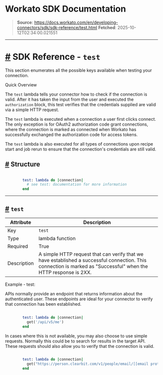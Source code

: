 # Workato SDK Documentation

> **Source**: https://docs.workato.com/en/developing-connectors/sdk/sdk-reference/test.html
> **Fetched**: 2025-10-12T02:34:00.021551

---

# [#](<#sdk-reference-test>) SDK Reference - `test`

This section enumerates all the possible keys available when testing your connection.

Quick Overview

The `test` lambda tells your connector how to check if the connection is valid. After it has taken the input from the user and executed the `authorization` block, this test verifies that the credentials supplied are valid via a simple HTTP request.

The `test` lambda is executed when a connection a user first clicks connect. The only exception is for OAuth2 authorization code grant connections, where the connection is marked as connected when Workato has successfully exchanged the authorization code for access tokens.

The `test` lambda is also executed for all types of connections upon recipe start and job rerun to ensure that the connection's credentials are still valid.

## [#](<#structure>) Structure
```ruby
 
        test: lambda do |connection|
          # see test: documentation for more information
        end


```

* * *

## [#](<#test>) `test`

Attribute | Description  
---|---  
Key | `test`  
Type | lambda function  
Required | True  
Description | A simple HTTP request that can verify that we have established a successful connection. This connection is marked as "Successful" when the HTTP response is 2XX.  
Example - test:

APIs normally provide an endpoint that returns information about the authenticated user. These endpoints are ideal for your connector to verify that connection has been established.
```ruby
 
        test: lambda do |connection|
          get('/api/v5/me')
        end


```

In cases where this is not available, you may also choose to use simple requests. Normally this could be to search for results in the target API. These requests should also allow you to verify that the connection is valid.
```ruby
 
        test: lambda do |connection|
          get("https://person.clearbit.com/v1/people/email/[[email protected]](</cdn-cgi/l/email-protection>)")
        end


```
